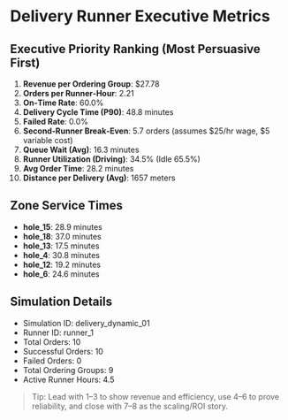 # Delivery Runner Executive Metrics

## Executive Priority Ranking (Most Persuasive First)
1. **Revenue per Ordering Group**: $27.78
2. **Orders per Runner‑Hour**: 2.21
3. **On‑Time Rate**: 60.0%
4. **Delivery Cycle Time (P90)**: 48.8 minutes
5. **Failed Rate**: 0.0%
6. **Second‑Runner Break‑Even**: 5.7 orders (assumes $25/hr wage, $5 variable cost)
7. **Queue Wait (Avg)**: 16.3 minutes
8. **Runner Utilization (Driving)**: 34.5% (Idle 65.5%)
9. **Avg Order Time**: 28.2 minutes
10. **Distance per Delivery (Avg)**: 1657 meters

## Zone Service Times
- **hole_15**: 28.9 minutes
- **hole_18**: 37.0 minutes
- **hole_13**: 17.5 minutes
- **hole_4**: 30.8 minutes
- **hole_12**: 19.2 minutes
- **hole_6**: 24.6 minutes


## Simulation Details
- Simulation ID: delivery_dynamic_01
- Runner ID: runner_1
- Total Orders: 10
- Successful Orders: 10
- Failed Orders: 0
- Total Ordering Groups: 9
- Active Runner Hours: 4.5

> Tip: Lead with 1–3 to show revenue and efficiency, use 4–6 to prove reliability, and close with 7–8 as the scaling/ROI story.
